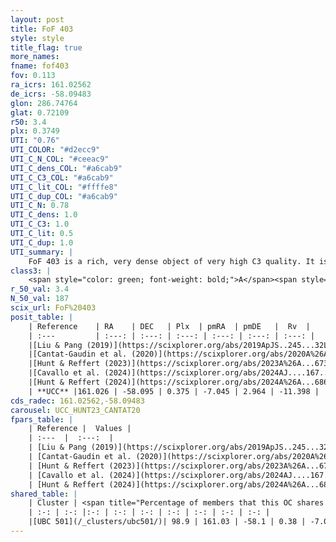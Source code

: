 ```yaml
---
layout: post
title: FoF 403
style: style
title_flag: true
more_names: 
fname: fof403
fov: 0.113
ra_icrs: 161.02562
de_icrs: -58.09483
glon: 286.74764
glat: 0.72109
r50: 3.4
plx: 0.3749
UTI: "0.76"
UTI_COLOR: "#d2ecc9"
UTI_C_N_COL: "#ceeac9"
UTI_C_dens_COL: "#a6cab9"
UTI_C_C3_COL: "#a6cab9"
UTI_C_lit_COL: "#ffffe8"
UTI_C_dup_COL: "#a6cab9"
UTI_C_N: 0.78
UTI_C_dens: 1.0
UTI_C_C3: 1.0
UTI_C_lit: 0.5
UTI_C_dup: 1.0
UTI_summary: |
    FoF 403 is a rich, very dense object of very high C3 quality. It is moderately studied in the literature. This object shares a large percentage of members with a later reported entry.
class3: |
    <span style="color: green; font-weight: bold;">A</span><span style="color: green; font-weight: bold;">A</span>
r_50_val: 3.4
N_50_val: 187
scix_url: FoF%20403
posit_table: |
    | Reference    | RA    | DEC   | Plx  | pmRA  | pmDE   |  Rv  |
    | :---         | :---: | :---: | :---: | :---: | :---: | :---: |
    |[Liu & Pang (2019)](https://scixplorer.org/abs/2019ApJS..245...32L) | 161.036 | -58.094 | 0.367 | -6.939 | 3.019 | -- |
    |[Cantat-Gaudin et al. (2020)](https://scixplorer.org/abs/2020A%26A...640A...1C) | 161.024 | -58.095 | 0.37 | -7.047 | 2.935 | -- |
    |[Hunt & Reffert (2023)](https://scixplorer.org/abs/2023A%26A...673A.114H) | 161.017 | -58.099 | 0.373 | -7.04 | 2.961 | 10.771 |
    |[Cavallo et al. (2024)](https://scixplorer.org/abs/2024AJ....167...12C) | 161.042 | -58.097 | 0.374 | -- | -- | -- |
    |[Hunt & Reffert (2024)](https://scixplorer.org/abs/2024A%26A...686A..42H) | 161.017 | -58.099 | 0.373 | -7.04 | 2.961 | 10.771 |
    | **UCC** |161.026 | -58.095 | 0.375 | -7.045 | 2.964 | -11.398 | 
cds_radec: 161.02562,-58.09483
carousel: UCC_HUNT23_CANTAT20
fpars_table: |
    | Reference |  Values |
    | :---  |  :---:  |
    | [Liu & Pang (2019)](https://scixplorer.org/abs/2019ApJS..245...32L) | `Age=0.006, Z=0.5` |
    | [Cantat-Gaudin et al. (2020)](https://scixplorer.org/abs/2020A%26A...640A...1C) | `AVNN=1.35, DMNN=12.21, AgeNN=7.42` |
    | [Hunt & Reffert (2023)](https://scixplorer.org/abs/2023A%26A...673A.114H) | `AV50=1.939, diffAV50=2.08, MOD50=12.037, logAge50=7.183` |
    | [Cavallo et al. (2024)](https://scixplorer.org/abs/2024AJ....167...12C) | `AV50=1.87, dMod50=11.9, logAge50=7.55, [Fe/H]50=0.36` |
    | [Hunt & Reffert (2024)](https://scixplorer.org/abs/2024A%26A...686A..42H) | `MassJ=1419.69` |
shared_table: |
    | Cluster | <span title="Percentage of members that this OC shares with the ones listed">%</span>   | RA   | DEC   | Plx   | pmRA  | pmDE  | Rv | UTI |
    | :-: | :-: |:-: | :-: | :-: | :-: | :-: | :-: | :-: |
    |[UBC 501](/_clusters/ubc501/)| 98.9 | 161.03 | -58.1 | 0.38 | -7.04 | 2.96 | -11.4 |0.02 |
---
```

